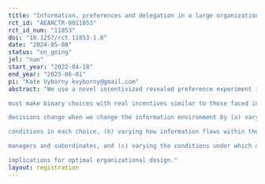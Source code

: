```yaml
---
title: "Information, preferences and delegation in a large organization: Design of a field experiment in Pakistan"
rct_id: "AEARCTR-0011853"
rct_id_num: "11853"
doi: "10.1257/rct.11853-1.0"
date: "2024-05-08"
status: "on_going"
jel: "nan"
start_year: "2022-04-18"
end_year: "2025-06-01"
pi: "Kate Vyborny kvyborny@gmail.com"
abstract: "We use a novel incentivized revealed preference experiment in a large hierarchical organization. Respondents
must make binary choices with real incentives similar to those faced in their normal duties. We then test how
decisions change when we change the information environment by (a) varying information provided about field
conditions in each choice, (b) varying how information flows within the hierarchy between respondents who are
managers and subordinates, and (c) varying the conditions under which decisions are made. We consider the
implications for optimal organizational design."
layout: registration
---
```


